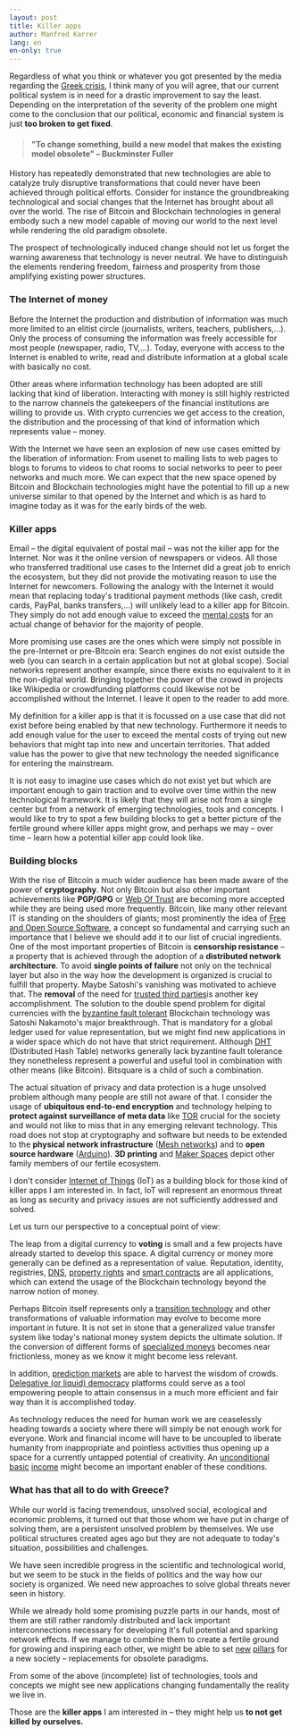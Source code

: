 ```yaml
---
layout: post
title: Killer apps
author: Manfred Karrer
lang: en
en-only: true
---
```

Regardless of what you think or whatever you got presented by the media regarding the [Greek crisis][1], I think many of you will agree, that our current political system is in need for a drastic improvement to say the least.
Depending on the interpretation of the severity of the problem one might come to the conclusion that our political, economic and financial system is just **too broken to get fixed**.

> #### "To change something, build a new model that makes the existing model obsolete" – Buckminster Fuller

History has repeatedly demonstrated that new technologies are able to catalyze truly disruptive transformations that could never have been achieved through political efforts. Consider for instance the groundbreaking technological and social changes that the Internet has brought about all over the world.
The rise of Bitcoin and Blockchain technologies in general embody such a new model capable of moving our world to the next level while rendering the old paradigm obsolete.

The prospect of technologically induced change should not let us forget the warning awareness that technology is never neutral. We have to distinguish the elements rendering freedom, fairness and prosperity from those amplifying existing power structures.

### The Internet of money

Before the Internet the production and distribution of information was much more limited to an elitist circle (journalists, writers, teachers, publishers,…). Only the process of consuming the information was freely accessible for most people (newspaper, radio, TV,…). Today, everyone with access to the Internet is enabled to write, read and distribute information at a global scale with basically no cost.

Other areas where information technology has been adopted are still lacking that kind of liberation. Interacting with money is still highly restricted to the narrow channels the gatekeepers of the financial institutions are willing to provide us. With crypto currencies we get access to the creation, the distribution and the processing of that kind of information which represents value – money.

With the Internet we have seen an explosion of new use cases emitted by the liberation of information: From usenet to mailing lists to web pages to blogs to forums to videos to chat rooms to social networks to peer to peer networks and much more. We can expect that the new space opened by Bitcoin and Blockchain technologies might have the potential to fill up a new universe similar to that opened by the Internet and which is as hard to imagine today as it was for the early birds of the web.

### Killer apps

Email – the digital equivalent of postal mail – was not  the killer app for the Internet. Nor was it the online version of newspapers or videos. All those who transferred traditional use cases to the Internet did a great job to enrich the ecosystem, but they did not provide the motivating reason to use the Internet for newcomers.
Following the analogy with the Internet it would mean that replacing today's traditional payment methods (like cash, credit cards, PayPal, banks transfers,…) will unlikely lead to a killer app for Bitcoin. They simply do not add enough value to exceed the [mental costs][2] for an actual change of behavior for the majority of people.

More promising use cases are the ones which were simply not possible in the pre-Internet or pre-Bitcoin era: Search engines do not exist outside the web (you can search in a certain application but not at global scope). Social networks represent another example, since there exists no equivalent to it in the non-digital world. Bringing together the power of the crowd in projects like Wikipedia or crowdfunding platforms could likewise not be accomplished without the Internet. I leave it open to the reader to add more.

My definition for a killer app is that it is focussed on a use case that did not exist before being enabled by that new technology. Furthermore it needs to add enough value for the user to exceed the mental costs of trying out new behaviors that might tap into new and uncertain territories. That added value has the power to give that new technology the needed significance for entering the mainstream.

It is not easy to imagine use cases which do not exist yet but which are important enough to gain traction and to evolve over time within the new technological framework.
It is likely that they will arise not from a single center but from a network of emerging technologies, tools and concepts. I would like to try to spot a few building blocks to get a better picture of the fertile ground where killer apps might grow, and perhaps we may – over time – learn how a potential killer app could look like.

### Building blocks

With the rise of Bitcoin a much wider audience has been made aware of the power of **cryptography**. Not only Bitcoin but also other important achievements like **PGP/GPG** or [Web Of Trust][3] are becoming more accepted while they are being used more frequently.
Bitcoin, like many other relevant IT is standing on the shoulders of giants; most prominently the idea of [Free and Open Source Software][4], a concept so fundamental and carrying such an importance that I believe we should add it to our list of crucial ingredients.
One of the most important properties of Bitcoin is **censorship resistance** – a property that is achieved through the adoption of a **distributed network architecture**. To avoid **single points of failure** not only on the technical layer but also in the way how the development is organized is crucial to fulfill that property. Maybe Satoshi's vanishing was motivated to achieve that. The **removal** of the need for [trusted third parties][5]is another key accomplishment.
The solution to the double spend problem for digital currencies with the [byzantine fault tolerant][6] Blockchain technology was Satoshi Nakamoto's major breakthrough. That is mandatory for a global ledger used for value representation, but we might find new applications in a wider space which do not have that strict requirement. Although [DHT][7] (Distributed Hash Table) networks generally lack byzantine fault tolerance they nonetheless represent a powerful and useful tool in combination with other means (like Bitcoin). Bitsquare is a child of such a combination.

The actual situation of privacy and data protection is a huge unsolved problem although many people are still not aware of that. I consider the usage of **ubiquitous end-to-end encryption** and technology helping to **protect against surveillance of meta data** like [TOR][8] crucial for the society and would not like to miss that in any emerging relevant technology.
This road does not stop at cryptography and software but needs to be extended to the **physical network infrastructure** ([Mesh networks][9]) and to **open source hardware** ([Arduino][10]).
**3D printing** and [Maker Spaces][11] depict other family members of our fertile ecosystem.

I don't consider [Internet of Things][12] (IoT) as a building block for those kind of killer apps I am interested in. In fact, IoT will represent an enormous threat as long as security and privacy issues are not sufficiently addressed and solved.

Let us turn our perspective to a conceptual point of view:

The leap from a digital currency to **voting** is small and a few projects have already started to develop this space.
A digital currency or money more generally can be defined as a representation of value. Reputation, identity, registries, [DNS][13], [property rights][14] and [smart contracts][15] are all applications, which can extend the usage of the Blockchain technology beyond the narrow notion of money.

Perhaps Bitcoin itself represents only a [transition technology][16] and other transformations of valuable information may evolve to become more important in future. It is not set in stone that a generalized value transfer system like today's national money system depicts the ultimate solution. If the conversion of different forms of [specialized moneys][17] becomes near frictionless, money as we know it might become less relevant.

In addition, [prediction markets][18] are able to harvest the wisdom of crowds.
[Delegative (or liquid) democracy][19] platforms could serve as a tool empowering people to attain consensus in a much more efficient and fair way than it is accomplished today.

As technology reduces the need for human work we are ceaselessly heading towards a society where there will simply be not enough work for everyone. Work and financial income will have to be uncoupled to liberate humanity from inappropriate and pointless activities thus opening up a space for a currently untapped potential of creativity. An [unconditional][20] [basic][21] [income][22] might become an important enabler of these conditions.

### What has that all to do with Greece?

While our world is facing tremendous, unsolved social, ecological and economic problems, it turned out that those whom we have put in charge of solving them, are a persistent unsolved problem by themselves. We use political structures created ages ago but they are not adequate to today's situation, possibilities and challenges.

We have seen incredible progress in the scientific and technological world, but we seem to be stuck in the fields of politics and the way how our society is organized. We need new approaches to solve global threats never seen in history.

While we already hold some promising puzzle parts in our hands, most of them are still rather randomly distributed and lack important interconnections necessary for developing it's full potential and sparking network effects. If we manage to combine them to create a fertile ground for growing and inspiring each other, we might be able to set [new][23] [pillars][24] for a new society – replacements for obsolete paradigms.

From some of the above (incomplete) list of technologies, tools and concepts we might see new applications changing fundamentally the reality we live in.

Those are the **killer apps** I am interested in – they might help us **to not get killed by ourselves.**

[1]: http://yanisvaroufakis.eu/
[2]: http://web.archive.org/web/20160914084456/http://szabo.best.vwh.net/micropayments.html
[3]: https://en.wikipedia.org/wiki/Web_of_trust
[4]: https://en.wikipedia.org/wiki/Free_and_open-source_software
[5]: http://web.archive.org/web/20160705000502/http://szabo.best.vwh.net/ttps.html
[6]: https://en.wikipedia.org/wiki/Byzantine_fault_tolerance
[7]: https://en.wikipedia.org/wiki/Distributed_hash_table
[8]: https://www.torproject.org/
[9]: https://en.wikipedia.org/wiki/Mesh_networking
[10]: https://en.wikipedia.org/wiki/Arduino
[11]: https://en.wikipedia.org/wiki/Maker_culture
[12]: https://en.wikipedia.org/wiki/Internet_of_Things
[13]: https://namecoin.info/
[14]: http://web.archive.org/web/20160705000502/http://szabo.best.vwh.net/securetitle.html
[15]: http://web.archive.org/web/20160705000502/http://szabo.best.vwh.net/smart.contracts.html
[16]: http://www.iamsatoshi.com/bitcoin-transition-technology/
[17]: https://books.google.es/books/about/Rethinking_Money.html?id=khsInwEACAAJ&redir_esc=y
[18]: http://www.augur.net/
[19]: https://en.wikipedia.org/wiki/Delegative_democracy
[20]: https://en.wikipedia.org/wiki/Basic_income
[21]: http://www.lietaer.com/
[22]: https://ourbasicincome.wordpress.com/2015/06/18/circles-universal-basic-income/
[23]: http://www.lietaer.com/2015/02/bernard-lietaer-why-we-need-a-monetary-ecosystem-inria-2014/
[24]: https://www.youtube.com/watch?v=8oeiOeDq_Nc
